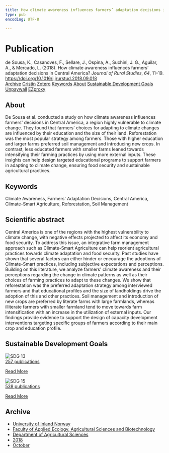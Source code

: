 ```yaml
---
title: How climate awareness influences farmers’ adaptation decisions in Central America?
type: pub
encoding: UTF-8

---
```

<h1>Publication</h1>
<article id="csl-bib-container-MM49STD9" class="csl-bib-container">
  <div class="csl-bib-body"> <div class="csl-entry">de Sousa, K., Casanoves, F., Sellare, J., Ospina, A., Suchini, J. G., Aguilar, A., &#38; Mercado, L. (2018). How climate awareness influences farmers’ adaptation decisions in Central America? <i>Journal of Rural Studies</i>, <i>64</i>, 11–19. <a href="https://doi.org/10.1016/j.jrurstud.2018.09.018">https://doi.org/10.1016/j.jrurstud.2018.09.018</a></div> </div>
  <div class="csl-bib-buttons">
    <a href="#taxonomy-article-MM49STD9" alt="archive" class="csl-bib-button">Archive</a>
    <a href="https://app.cristin.no/results/show.jsf?id=1617740" alt="Cristin" class="csl-bib-button">Cristin</a>
    <a href="http://zotero.org/groups/5881554/items/MM49STD9" alt="Zotero" class="csl-bib-button">Zotero</a>
    <a href="#keywords-article-MM49STD9" alt="keywords" class="csl-bib-button">Keywords</a>
    <a href="#about-article-MM49STD9" alt="about_pub" class="csl-bib-button">About</a>
    <a href="#sdg-article-MM49STD9" alt="sdg" class="csl-bib-button">Sustainable Development Goals</a>
    <a href="https://brage.inn.no/inn-xmlui/bitstream/11250/2590423/1/RURAL_2018_321_Revision_V01.pdf" alt="Unpaywall" class="csl-bib-button">Unpaywall</a>
    <a href="https://brage.inn.no/inn-xmlui/bitstream/11250/2590423/1/RURAL_2018_321_Revision_V01.pdf" alt="EZproxy" class="csl-bib-button">EZproxy</a>
  </div>
  <div id="csl-bib-meta-container-MM49STD9"></div>
</article>
<div id="csl-bib-meta-MM49STD9" class="csl-bib-meta">
  <article id="about-article-MM49STD9" class="about_pub-article">
    <h1>About</h1>
    De Sousa et al. conducted a study on how climate awareness influences farmers' decisions in Central America, a region highly vulnerable to climate change. They found that farmers' choices for adapting to climate changes are influenced by their education and the size of their land. Reforestation was the most popular strategy among farmers. Those with higher education and larger farms preferred soil management and introducing new crops. In contrast, less educated farmers with smaller farms leaned towards intensifying their farming practices by using more external inputs. These insights can help design targeted educational programs to support farmers in adapting to climate change, ensuring food security and sustainable agricultural practices.
  </article>
  <article id="keywords-article-MM49STD9" class="keywords-article">
    <h1>Keywords</h1>
    Climate Awareness, Farmers' Adaptation Decisions, Central America, Climate-Smart Agriculture, Reforestation, Soil Management
  </article>
  <article id="abstract-article-MM49STD9" class="abstract-article">
    <h1>Scientific abstract</h1>
    Central America is one of the regions with the highest vulnerability to climate change, with negative effects projected to affect its economy and food security. To address this issue, an integrative farm management approach such as Climate-Smart Agriculture can help reorient agricultural practices towards climate adaptation and food security. Past studies have shown that several factors can either hinder or encourage the adoptions of Climate-Smart practices, including subjective expectations and perceptions. Building on this literature, we analyze farmers' climate awareness and their perceptions regarding the change in climate patterns as well as their choices of farming practices to adapt to these changes. We show that reforestation was the preferred adaptation strategy among interviewed farmers and that educational profiles and the size of landholdings drive the adoption of this and other practices. Soil management and introduction of new crops are preferred by literate farms with large farmlands, whereas illiterate farmers with smaller farmland tend to move towards farm intensification with an increase in the utilization of external inputs. Our findings provide evidence to support the design of capacity development interventions targeting specific groups of farmers according to their main crop and education profile.
  </article>
  <article id="sdg-article-MM49STD9" class="sdg-article">
    <h1>Sustainable Development Goals</h1>
    <div class="sdg-container"><div id="sdg13" class="sdg">
        <img src="{{< params subfolder >}}images/sdg/sdg13_en.png" class="image" alt="SDG 13">
        <div class="sdg-overlay">
          <a href="/en/archive/?key=?sdg=13#archive" class="sdg-publication-count"><span>257</span> publications</a>
          <p><a href="https://sdgs.un.org/goals/goal13" class="sdg-read-more">Read More</a></p>
        </div>
      </div> <div id="sdg15" class="sdg">
        <img src="{{< params subfolder >}}images/sdg/sdg15_en.png" class="image" alt="SDG 15">
        <div class="sdg-overlay">
          <a href="/en/archive/?key=?sdg=15#archive" class="sdg-publication-count"><span>538</span> publications</a>
          <p><a href="https://sdgs.un.org/goals/goal15" class="sdg-read-more">Read More</a></p>
        </div>
      </div></div>
  </article>
  <article id="taxonomy-article-MM49STD9" class="taxonomy-article">
    <h1>Archive</h1>
    <ul>
      <li>
        <a href="/en/archive/?key=3DCRN523">University of Inland Norway</a>
      </li>
      <li>
        <a href="/en/archive/?key=T77LXH6D">Faculty of Applied Ecology, Agricultural Sciences and Biotechnology</a>
      </li>
      <li>
        <a href="/en/archive/?key=SSN4QLEC">Department of Agricultural Sciences</a>
      </li>
      <li>
        <a href="/en/archive/?key=6CFKCF7S">2018</a>
      </li>
      <li>
        <a href="/en/archive/?key=XDJXQFWB">October</a>
      </li>
    </ul>
  </article>
</div>
